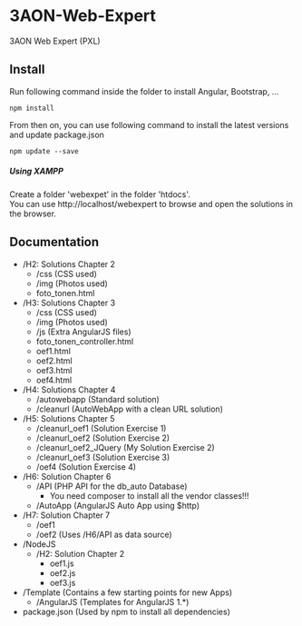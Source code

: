 # 3AON-Web-Expert
3AON Web Expert (PXL)

## Install

Run following command inside the folder to install Angular, Bootstrap, ...

```
npm install
```

From then on, you can use following command to install the latest versions and update package.json

```
npm update --save
```

##### Using XAMPP

Create a folder 'webexpet' in the folder 'htdocs'.  
You can use http://localhost/webexpert to browse and open the solutions in the browser.

## Documentation

* /H2: Solutions Chapter 2
    * /css (CSS used)
    * /img (Photos used)
    * foto_tonen.html
* /H3: Solutions Chapter 3
    * /css (CSS used)
    * /img (Photos used)
    * /js (Extra AngularJS files)
    * foto_tonen_controller.html
    * oef1.html
    * oef2.html
    * oef3.html
    * oef4.html
* /H4: Solutions Chapter 4
    * /autowebapp (Standard solution)
    * /cleanurl (AutoWebApp with a clean URL solution)
* /H5: Solutions Chapter 5
    * /cleanurl_oef1 (Solution Exercise 1)
    * /cleanurl_oef2 (Solution Exercise 2)
    * /cleanurl_oef2_JQuery (My Solution Exercise 2)
    * /cleanurl_oef3 (Solution Exercise 3)
    * /oef4 (Solution Exercise 4)
* /H6: Solution Chapter 6
    * /API (PHP API for the db_auto Database)
        * You need composer to install all the vendor classes!!!
    * /AutoApp (AngularJS Auto App using $http)
* /H7: Solution Chapter 7
    * /oef1
    * /oef2 (Uses /H6/API as data source)
* /NodeJS
    * /H2: Solution Chapter 2
        * oef1.js
        * oef2.js
        * oef3.js
* /Template (Contains a few starting points for new Apps)
    * /AngularJS (Templates for AngularJS 1.*)
* package.json (Used by npm to install all dependencies)